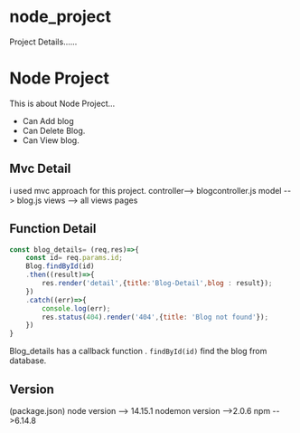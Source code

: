 # node_project

Project Details......


# Node Project
This is about Node Project...
* Can Add blog
* Can Delete Blog.
* Can View blog.

## Mvc Detail

i used mvc approach for this project.
controller--> blogcontroller.js
model --> blog.js
views --> all views pages

## Function Detail

```Javascript
const blog_details= (req,res)=>{
    const id= req.params.id;
    Blog.findById(id)
    .then((result)=>{
        res.render('detail',{title:'Blog-Detail',blog : result});
    })
    .catch((err)=>{
        console.log(err);
        res.status(404).render('404',{title: 'Blog not found'});
    })
}
```
Blog_details has a callback function .
`findById(id)` find the blog from database.

## Version
(package.json)
node version --> 14.15.1
nodemon version -->2.0.6
npm -->6.14.8